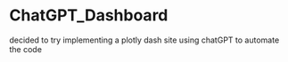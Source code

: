 # ChatGPT_Dashboard
decided to try implementing a plotly dash site using chatGPT to automate the code
